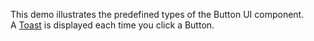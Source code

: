 This demo illustrates the predefined types of&nbsp;the Button UI component. A&nbsp;[Toast][0] is&nbsp;displayed each time you click a&nbsp;Button.

[0]: https://js.devexpress.com/Documentation/Guide/Widgets/Toast/Overview/